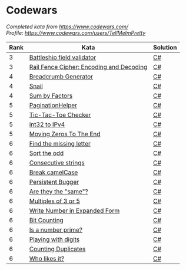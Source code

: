 Codewars
========

*Completed kata from https://www.codewars.com/*  
*Profile: https://www.codewars.com/users/TellMeImPretty*

| Rank | Kata | Solution |
|---| ----- | -------- |
|3|[Battleship field validator](https://www.codewars.com/kata/52bb6539a4cf1b12d90005b7) | [C#](./csharp/BattleshipFieldValidator.cs)|
|3|[Rail Fence Cipher: Encoding and Decoding](https://www.codewars.com/kata/58c5577d61aefcf3ff000081) | [C#](./csharp/RailFenceCipherEncodingAndDecoding.cs)|
|4|[Breadcrumb Generator](https://www.codewars.com/kata/563fbac924106b8bf7000046) | [C#](./csharp/BreadcrumbGenerator.cs)|
|4|[Snail](https://www.codewars.com/kata/521c2db8ddc89b9b7a0000c1) | [C#](./csharp/Snail.cs)|
|4|[Sum by Factors](https://www.codewars.com/kata/54d496788776e49e6b00052f) | [C#](./csharp/SumByFactors.cs)|
|5|[PaginationHelper](https://www.codewars.com/kata/515bb423de843ea99400000a) | [C#](./csharp/PaginationHelper.cs)|
|5|[Tic-Tac-Toe Checker](https://www.codewars.com/kata/525caa5c1bf619d28c000335) | [C#](./csharp/Tic-Tac-ToeChecker.cs)|
|5|[int32 to IPv4](https://www.codewars.com/kata/52e88b39ffb6ac53a400022e) | [C#](./csharp/int32ToIPv4.cs)|
|5|[Moving Zeros To The End](https://www.codewars.com/kata/52597aa56021e91c93000cb0) | [C#](./csharp/MovingZerosToTheEnd.cs)|
|6|[Find the missing letter](https://www.codewars.com/kata/5839edaa6754d6fec10000a2) | [C#](./csharp/FindTheMissingLetter.cs)|
|6|[Sort the odd](https://www.codewars.com/kata/578aa45ee9fd15ff4600090d) | [C#](./csharp/SortTheOdd.cs)|
|6|[Consecutive strings](https://www.codewars.com/kata/56a5d994ac971f1ac500003e) | [C#](./csharp/ConsecutiveStrings.cs)|
|6|[Break camelCase](https://www.codewars.com/kata/5208f99aee097e6552000148) | [C#](./csharp/BreakCamelCase.cs)|
|6|[Persistent Bugger](https://www.codewars.com/kata/55bf01e5a717a0d57e0000ec) | [C#](./csharp/PersistentBugger.cs)|
|6|[Are they the "same"?](https://www.codewars.com/kata/550498447451fbbd7600041c) | [C#](./csharp/AreTheyTheSame.cs)|
|6|[Multiples of 3 or 5](https://www.codewars.com/kata/514b92a657cdc65150000006) | [C#](./csharp/MultiplesOf3Or5.cs)|
|6|[Write Number in Expanded Form](https://www.codewars.com/kata/5842df8ccbd22792a4000245) | [C#](./csharp/WriteNumberInExpandedForm.cs)|
|6|[Bit Counting](https://www.codewars.com/kata/526571aae218b8ee490006f4) | [C#](./csharp/BitCounting.cs)|
|6|[Is a number prime?](https://www.codewars.com/kata/5262119038c0985a5b00029f) | [C#](./csharp/IsANumberPrime.cs)|
|6|[Playing with digits](https://www.codewars.com/kata/5552101f47fc5178b1000050) | [C#](./csharp/PlayingWithDigits.cs)|
|6|[Counting Duplicates](https://www.codewars.com/kata/54bf1c2cd5b56cc47f0007a1) | [C#](./csharp/CountingDuplicates.cs)|
|6|[Who likes it?](https://www.codewars.com/kata/5266876b8f4bf2da9b000362) | [C#](./csharp/WhoLikesIt.cs)|